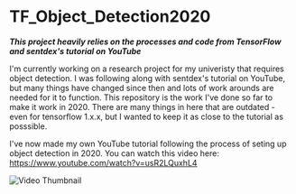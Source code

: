 # TF_Object_Detection2020

***This project heavily relies on the processes and code from TensorFlow and sentdex's tutorial on YouTube***

I'm currently working on a research project for my univeristy that requires object detection. I was following along with sentdex's tutorial on YouTube, but many things have changed since then and lots of work arounds are needed for it to function. This repository is the work I've done so far to make it work in 2020. There are many things in here that are outdated - even for tensorflow 1.x.x, but I wanted to keep it as close to the tutorial as posssible.

I've now made my own YouTube tutorial following the process of seting up object detection in 2020. You can watch this video here: https://www.youtube.com/watch?v=usR2LQuxhL4

![Video Thumbnail](https://github.com/Bengemon825/TF_Object_Detection2020/blob/master/tensorflow%20object%20detection%20tutorial.jpg)
